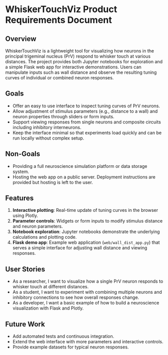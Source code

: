 # WhiskerTouchViz Product Requirements Document

## Overview
WhiskerTouchViz is a lightweight tool for visualizing how neurons in the principal trigeminal nucleus (PrV) respond to whisker touch at various distances. The project provides both Jupyter notebooks for exploration and a simple Flask web app for interactive demonstrations. Users can manipulate inputs such as wall distance and observe the resulting tuning curves of individual or combined neuron responses.

## Goals
- Offer an easy to use interface to inspect tuning curves of PrV neurons.
- Allow adjustment of stimulus parameters (e.g., distance to a wall) and neuron properties through sliders or form inputs.
- Support viewing responses from single neurons and composite circuits including inhibitory interneurons.
- Keep the interface minimal so that experiments load quickly and can be run locally without complex setup.

## Non-Goals
- Providing a full neuroscience simulation platform or data storage system.
- Hosting the web app on a public server. Deployment instructions are provided but hosting is left to the user.

## Features
1. **Interactive plotting**: Real-time update of tuning curves in the browser using Plotly.
2. **Parameter controls**: Widgets or form inputs to modify stimulus distance and neuron parameters.
3. **Notebook exploration**: Jupyter notebooks demonstrate the underlying calculations and plotting code.
4. **Flask demo app**: Example web application (`web/wall_dist_app.py`) that serves a simple interface for adjusting wall distance and viewing responses.

## User Stories
- As a researcher, I want to visualize how a single PrV neuron responds to whisker touch at different distances.
- As a student, I want to experiment with combining multiple neurons and inhibitory connections to see how overall responses change.
- As a developer, I want a basic example of how to build a neuroscience visualization with Flask and Plotly.

## Future Work
- Add automated tests and continuous integration.
- Extend the web interface with more parameters and interactive controls.
- Provide example datasets for typical neuron responses.
